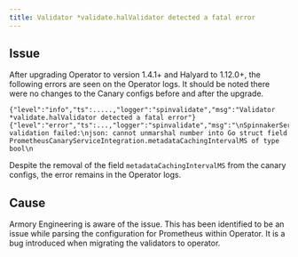 ```yaml
---
title: Validator *validate.halValidator detected a fatal error
---
```


## Issue
After upgrading Operator to version 1.4.1+ and Halyard to 1.12.0+, the following errors are seen on the Operator logs. It should be noted there were no changes to the Canary configs before and after the upgrade.
```
{"level":"info","ts":.....,"logger":"spinvalidate","msg":"Validator *validate.halValidator detected a fatal error"}
{"level":"error","ts":...,"logger":"spinvalidate","msg":"\nSpinnakerService validation failed:\njson: cannot unmarshal number into Go struct field PrometheusCanaryServiceIntegration.metadataCachingIntervalMS of type bool\n
```
Despite the removal of the field ```metadataCachingIntervalMS``` from the canary configs, the error remains in the Operator logs.

## Cause
Armory Engineering is aware of the issue. This has been identified to be an issue while parsing the configuration for Prometheus within Operator. It is a bug introduced when migrating the validators to operator. 

